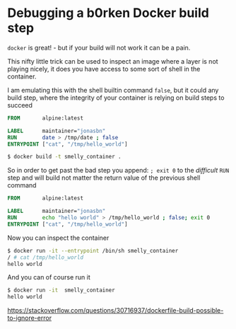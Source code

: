 # Debugging a b0rken Docker build step

`docker` is great! - but if your build will not work it can be a pain.

This nifty little trick can be used to inspect an image where a layer is not playing nicely, it does you have access to some sort of shell in the container.

I am emulating this with the shell builtin command `false`, but it could any build step, where the integrity of your container is relying on build steps to succeed

```Dockerfile
FROM       alpine:latest

LABEL      maintainer="jonasbn"
RUN        date > /tmp/date ; false
ENTRYPOINT ["cat", "/tmp/hello_world"]
```

```bash
$ docker build -t smelly_container .
```

So in order to get past the bad step you append: `; exit 0` to the _difficult_ `RUN` step and will build not matter the return value of the previous shell command

```Dockerfile
FROM       alpine:latest

LABEL      maintainer="jonasbn"
RUN        echo "hello world" > /tmp/hello_world ; false; exit 0
ENTRYPOINT ["cat", "/tmp/hello_world"]
```

Now you can inspect the container

```sh
$ docker run -it --entrypoint /bin/sh smelly_container
/ # cat /tmp/hello_world 
hello world
```

And you can of course run it

```bash
$ docker run -it  smelly_container
hello world
```

https://stackoverflow.com/questions/30716937/dockerfile-build-possible-to-ignore-error
